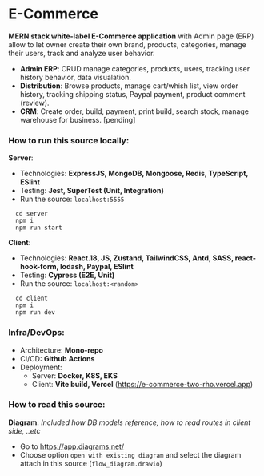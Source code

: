 # E-Commerce
**MERN stack white-label E-Commerce application** with Admin page (ERP) allow to let owner create their own brand, products, categories, manage their users, track and analyze user behavior.

- **Admin ERP**: CRUD manage categories, products, users, tracking user history behavior, data visualation.
- **Distribution**: Browse products, manage cart/whish list, view order history, tracking shipping status, Paypal payment, product comment (review).
- **CRM**: Create order, build, payment, print build, search stock, manage warehouse for business. [pending]

### How to run this source locally:

**Server**: 
 - Technologies: **ExpressJS, MongoDB, Mongoose, Redis, TypeScript, ESlint**
 - Testing: **Jest, SuperTest (Unit, Integration)**
 - Run the source: `localhost:5555` 
```
  cd server
  npm i
  npm run start
```

**Client**:
 - Technologies: **React.18, JS, Zustand, TailwindCSS, Antd, SASS, react-hook-form, lodash, Paypal, ESlint**
 - Testing: **Cypress (E2E, Unit)**
 - Run the source: `localhost:<random>` 
```
  cd client
  npm i
  npm run dev
```

### Infra/DevOps:
 - Architecture: **Mono-repo**
 - CI/CD: **Github Actions**
 - Deployment:
   + Server: **Docker, K8S, EKS**
   + Client: **Vite build, Vercel** (https://e-commerce-two-rho.vercel.app) 

### How to read this source:
**Diagram**: _Included how DB models reference, how to read routes in client side, ..etc_
 - Go to https://app.diagrams.net/
 - Choose option `open with existing diagram` and select the diagram attach in this source (`flow_diagram.drawio`)
